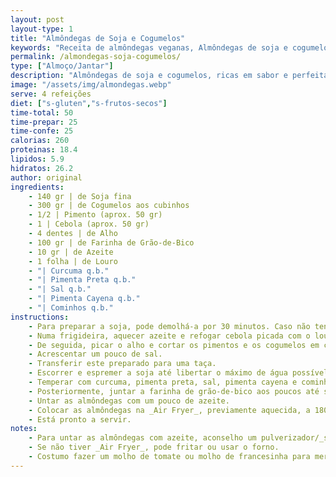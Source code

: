 ```yaml
---
layout: post
layout-type: 1
title: "Almôndegas de Soja e Cogumelos"
keywords: "Receita de almôndegas veganas, Almôndegas de soja e cogumelos, Almôndegas sem glúten, Como fazer almôndegas veganas, Prato principal saudável, Almôndegas veganas, Almôndegas de soja, Almôndegas de cogumelos, Receita sem glúten, Prato saudável, Receita fácil de almôndegas veganas com soja e cogumelos, Como fazer almôndegas sem glúten com farinha de grão-de-bico, Almôndegas veganas saudáveis na air fryer, Prato principal vegano com almôndegas e molho de tomate, Almôndegas de soja e cogumelos sem frutos secos, Receita prática de almôndegas para acompanhar com esparguete, Almôndegas veganas com toque de pimenta cayena e cominhos, Soja fina em receitas veganas, Cogumelos salteados em pratos veganos, Farinha de grão-de-bico em almôndegas, Air fryer em receitas saudáveis, Alimentação plant-based, Molho de tomate para almôndegas veganas, Receita económica com soja, Almôndegas sem ovos e sem leite, Pimento e curcuma em pratos veganos, Almôndegas crocantes e saborosas"
permalink: /almondegas-soja-cogumelos/
type: ["Almoço/Jantar"]
description: "Almôndegas de soja e cogumelos, ricas em sabor e perfeitas com molho"
image: "/assets/img/almondegas.webp"
serve: 4 refeições
diet: ["s-gluten","s-frutos-secos"]
time-total: 50
time-prepar: 25
time-confe: 25
calorias: 260
proteinas: 18.4
lipidos: 5.9
hidratos: 26.2
author: original
ingredients:
    - 140 gr | de Soja fina
    - 300 gr | de Cogumelos aos cubinhos
    - 1/2 | Pimento (aprox. 50 gr) 
    - 1 | Cebola (aprox. 50 gr)
    - 4 dentes | de Alho
    - 100 gr | de Farinha de Grão-de-Bico
    - 10 gr | de Azeite
    - 1 folha | de Louro
    - "| Curcuma q.b."
    - "| Pimenta Preta q.b."
    - "| Sal q.b."   
    - "| Pimenta Cayena q.b."
    - "| Cominhos q.b."
instructions:
    - Para preparar a soja, pode demolhá-a por 30 minutos. Caso não tenha tempo, pode cozinhá-la por 2 minutos em água com limão, louro e sal e, de seguida, passar a soja por água fria. Reservar.
    - Numa frigideira, aquecer azeite e refogar cebola picada com o louro. Deixar a cebola dourar.
    - De seguida, picar o alho e cortar os pimentos e os cogumelos em cubinhos. Adicionar tudo ao refogado e deixar apurar até a água que os cogumelos forem libertando evaporar.
    - Acrescentar um pouco de sal.
    - Transferir este preparado para uma taça.
    - Escorrer e espremer a soja até libertar o máximo de água possível. Adicioná-la ao preparado anterior e misturar tudo muito bem com as mãos.
    - Temperar com curcuma, pimenta preta, sal, pimenta cayena e cominhos. Misturar tudo.
    - Posteriormente, juntar a farinha de grão-de-bico aos poucos até ser possível formar bolinhas.
    - Untar as almôndegas com um pouco de azeite.
    - Colocar as almôndegas na _Air Fryer_, previamente aquecida, a 180º durante 15 minutos.
    - Está pronto a servir.
notes:
    - Para untar as almôndegas com azeite, aconselho um pulverizador/_spray_ para que não fiquem com demasiada quantidade de azeite.
    - Se não tiver _Air Fryer_, pode fritar ou usar o forno.
    - Costumo fazer um molho de tomate ou molho de francesinha para mergulhar as almôndegas. Fica ótimo acompanhado de esparguete.
---
```




